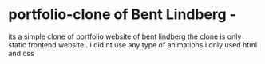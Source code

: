 # portfolio-clone of Bent Lindberg -
its a simple clone of portfolio website of bent lindberg 
the clone is only static frontend  website .
i did'nt use any type of animations 
i only used html and css

